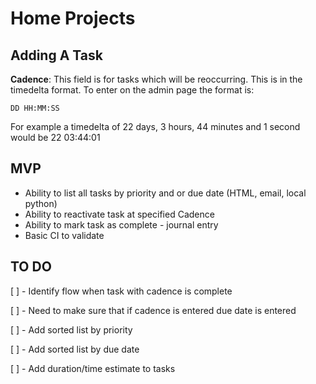 # Home Projects

## Adding A Task
**Cadence**: This field is for tasks which will be reoccurring. This is in the timedelta format. To enter on the admin page the format is: 

`DD HH:MM:SS`

For example a timedelta of 22 days, 3 hours, 44 minutes and 1 second would be 22 03:44:01
## MVP
 * Ability to list all tasks by priority and or due date (HTML, email, local python)
 * Ability to reactivate task at specified Cadence
 * Ability to mark task as complete - journal entry
 * Basic CI to validate

## TO DO
[ ] - Identify flow when task with cadence is complete 

[ ] - Need to make sure that if cadence is entered due date is entered 

[ ] - Add sorted list by priority 

[ ] - Add sorted list by due date

[ ] - Add duration/time estimate to tasks
